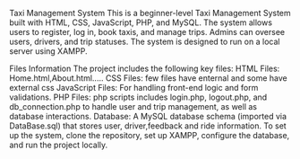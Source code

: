 Taxi Management System
This is a beginner-level Taxi Management System built with HTML, CSS, JavaScript, PHP, and MySQL. The system allows users to register, log in, book taxis, and manage trips. Admins can oversee users, drivers, and trip statuses. The system is designed to run on a local server using XAMPP.

Files Information
The project includes the following key files:
HTML Files: Home.html,About.html.....
CSS Files: few files have enternal and some have external css
JavaScript Files: For handling front-end logic and form validations.
PHP Files:  php scripts includes login.php, logout.php, and db_connection.php to handle user and trip management, as well as database interactions.
Database: A MySQL database schema (imported via DataBase.sql) that stores user, driver,feedback and ride information.
To set up the system, clone the repository, set up XAMPP, configure the database, and run the project locally.
